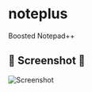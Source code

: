 # noteplus
Boosted Notepad++


## 📸 Screenshot 📸
![Screenshot](https://i.postimg.cc/QjKJrRBY/IMG-20240520-014228.jpg)
